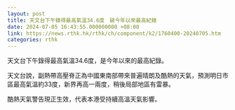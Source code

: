 ```yaml
---
layout: post
title: 天文台下午錄得最高氣溫34.6度　破今年以來最高紀錄
date: 2024-07-05 16:43:55.000000000 +08:00
link: https://news.rthk.hk/rthk/ch/component/k2/1760400-20240705.htm
categories: rthk
---
```


天文台下午錄得最高氣溫34.6度，是今年以來的最高紀錄。

天文台說，副熱帶高壓脊正為中國東南部帶來普遍晴朗及酷熱的天氣，預測明日市區最高氣溫約33度，新界再高一兩度，稍後局部地區有雷暴。

酷熱天氣警告現正生效，代表本港受持續高溫天氣影響。
